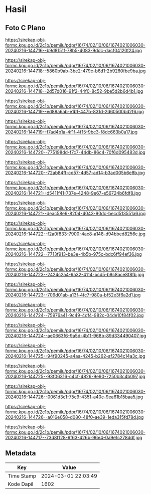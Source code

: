 # Hasil

## Foto C Plano

https://sirekap-obj-formc.kpu.go.id/2c1b/pemilu/pdpr/16/74/02/10/06/1674021006030-20240216-144716--b9d8151f-78b5-4083-9ddc-dacf04120f24.jpg

https://sirekap-obj-formc.kpu.go.id/2c1b/pemilu/pdpr/16/74/02/10/06/1674021006030-20240216-144718--5860b9ab-3be2-479c-b6d1-2b9260fbe9ba.jpg

https://sirekap-obj-formc.kpu.go.id/2c1b/pemilu/pdpr/16/74/02/10/06/1674021006030-20240216-144718--2d57d016-91f2-44f0-8c52-9be5d2b6d4b1.jpg

https://sirekap-obj-formc.kpu.go.id/2c1b/pemilu/pdpr/16/74/02/10/06/1674021006030-20240216-144719--ed88a6ab-e1b1-447b-831d-2d60500bd2f6.jpg

https://sirekap-obj-formc.kpu.go.id/2c1b/pemilu/pdpr/16/74/02/10/06/1674021006030-20240216-144719--f7ad4b1a-4f1f-4f15-9bc3-f8dc663b0a17.jpg

https://sirekap-obj-formc.kpu.go.id/2c1b/pemilu/pdpr/16/74/02/10/06/1674021006030-20240216-144720--775198dd-f7c7-44db-86c4-70f6d095483d.jpg

https://sirekap-obj-formc.kpu.go.id/2c1b/pemilu/pdpr/16/74/02/10/06/1674021006030-20240216-144720--72ab84ff-cd57-4d57-ad14-b3ad005b6e8b.jpg

https://sirekap-obj-formc.kpu.go.id/2c1b/pemilu/pdpr/16/74/02/10/06/1674021006030-20240216-144721--d5411f41-737e-4248-9e67-e56724b6fdf8.jpg

https://sirekap-obj-formc.kpu.go.id/2c1b/pemilu/pdpr/16/74/02/10/06/1674021006030-20240216-144721--deac58e6-8204-4043-90dc-becd513551a6.jpg

https://sirekap-obj-formc.kpu.go.id/2c1b/pemilu/pdpr/16/74/02/10/06/1674021006030-20240216-144722--f2a0f833-7900-4ac8-a148-d94bbed8256c.jpg

https://sirekap-obj-formc.kpu.go.id/2c1b/pemilu/pdpr/16/74/02/10/06/1674021006030-20240216-144722--7713f913-be3e-4b5b-975c-bdc6ff94ef36.jpg

https://sirekap-obj-formc.kpu.go.id/2c1b/pemilu/pdpr/16/74/02/10/06/1674021006030-20240216-144723--2424c2a4-9a32-4114-bcd5-b8c8ace8f8fb.jpg

https://sirekap-obj-formc.kpu.go.id/2c1b/pemilu/pdpr/16/74/02/10/06/1674021006030-20240216-144723--709d01ab-a13f-4fc7-980a-bf52e3f6a2d1.jpg

https://sirekap-obj-formc.kpu.go.id/2c1b/pemilu/pdpr/16/74/02/10/06/1674021006030-20240216-144724--75976a41-9c49-4df4-982c-04de10f84f02.jpg

https://sirekap-obj-formc.kpu.go.id/2c1b/pemilu/pdpr/16/74/02/10/06/1674021006030-20240216-144724--ae0663f6-9a5d-4b11-968b-89d334490407.jpg

https://sirekap-obj-formc.kpu.go.id/2c1b/pemilu/pdpr/16/74/02/10/06/1674021006030-20240216-144725--94f90245-a4aa-4245-b262-af2784c14a3c.jpg

https://sirekap-obj-formc.kpu.go.id/2c1b/pemilu/pdpr/16/74/02/10/06/1674021006030-20240216-144725--93f06316-c4cf-4826-9e90-7250b3c4b097.jpg

https://sirekap-obj-formc.kpu.go.id/2c1b/pemilu/pdpr/16/74/02/10/06/1674021006030-20240216-144726--0061d3c1-75c9-4351-a40c-9ea61b15baa5.jpg

https://sirekap-obj-formc.kpu.go.id/2c1b/pemilu/pdpr/16/74/02/10/06/1674021006030-20240216-144726--a016e058-d080-48f0-ae39-1eda315fd78d.jpg

https://sirekap-obj-formc.kpu.go.id/2c1b/pemilu/pdpr/16/74/02/10/06/1674021006030-20240216-144717--73d8f128-9f63-426b-96e4-0a9e1c278ddf.jpg


## Metadata

| Key        | Value               |
| ---------- | ------------------- |
| Time Stamp | 2024-03-01 22:03:49 |
| Kode Dapil | 1602                |



